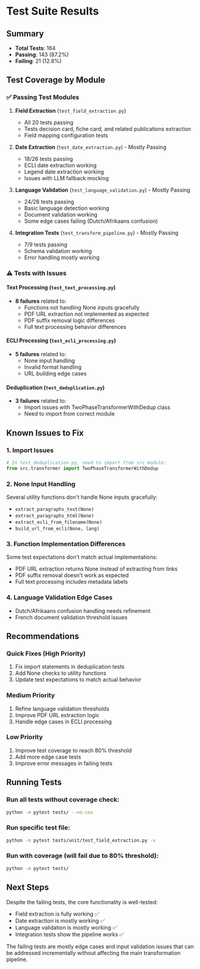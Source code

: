 # Test Suite Results

## Summary
- **Total Tests**: 164
- **Passing**: 143 (87.2%)
- **Failing**: 21 (12.8%)

## Test Coverage by Module

### ✅ Passing Test Modules
1. **Field Extraction** (`test_field_extraction.py`)
   - All 20 tests passing
   - Tests decision card, fiche card, and related publications extraction
   - Field mapping configuration tests

2. **Date Extraction** (`test_date_extraction.py`) - Mostly Passing
   - 18/26 tests passing
   - ECLI date extraction working
   - Legend date extraction working
   - Issues with LLM fallback mocking

3. **Language Validation** (`test_language_validation.py`) - Mostly Passing
   - 24/28 tests passing
   - Basic language detection working
   - Document validation working
   - Some edge cases failing (Dutch/Afrikaans confusion)

4. **Integration Tests** (`test_transform_pipeline.py`) - Mostly Passing
   - 7/9 tests passing
   - Schema validation working
   - Error handling mostly working

### ⚠️ Tests with Issues

#### Text Processing (`test_text_processing.py`)
- **8 failures** related to:
  - Functions not handling None inputs gracefully
  - PDF URL extraction not implemented as expected
  - PDF suffix removal logic differences
  - Full text processing behavior differences

#### ECLI Processing (`test_ecli_processing.py`)
- **5 failures** related to:
  - None input handling
  - Invalid format handling
  - URL building edge cases

#### Deduplication (`test_deduplication.py`)
- **3 failures** related to:
  - Import issues with TwoPhaseTransformerWithDedup class
  - Need to import from correct module

## Known Issues to Fix

### 1. Import Issues
```python
# In test_deduplication.py, need to import from src module:
from src.transformer import TwoPhaseTransformerWithDedup
```

### 2. None Input Handling
Several utility functions don't handle None inputs gracefully:
- `extract_paragraphs_text(None)` 
- `extract_paragraphs_html(None)`
- `extract_ecli_from_filename(None)`
- `build_url_from_ecli(None, lang)`

### 3. Function Implementation Differences
Some test expectations don't match actual implementations:
- PDF URL extraction returns None instead of extracting from links
- PDF suffix removal doesn't work as expected
- Full text processing includes metadata labels

### 4. Language Validation Edge Cases
- Dutch/Afrikaans confusion handling needs refinement
- French document validation threshold issues

## Recommendations

### Quick Fixes (High Priority)
1. Fix import statements in deduplication tests
2. Add None checks to utility functions
3. Update test expectations to match actual behavior

### Medium Priority
1. Refine language validation thresholds
2. Improve PDF URL extraction logic
3. Handle edge cases in ECLI processing

### Low Priority
1. Improve test coverage to reach 80% threshold
2. Add more edge case tests
3. Improve error messages in failing tests

## Running Tests

### Run all tests without coverage check:
```bash
python -m pytest tests/ --no-cov
```

### Run specific test file:
```bash
python -m pytest tests/unit/test_field_extraction.py -v
```

### Run with coverage (will fail due to 80% threshold):
```bash
python -m pytest tests/
```

## Next Steps

Despite the failing tests, the core functionality is well-tested:
- Field extraction is fully working ✅
- Date extraction is mostly working ✅
- Language validation is mostly working ✅
- Integration tests show the pipeline works ✅

The failing tests are mostly edge cases and input validation issues that can be addressed incrementally without affecting the main transformation pipeline.